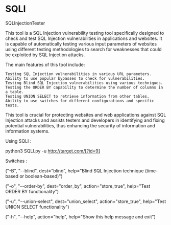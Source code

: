 # SQLI
SQLInjectionTester

This tool is a SQL Injection vulnerability testing tool specifically designed to check and test SQL Injection vulnerabilities in applications and websites. It is capable of automatically testing various input parameters of websites using different testing methodologies to search for weaknesses that could be exploited by SQL Injection attacks.

The main features of this tool include:

    Testing SQL Injection vulnerabilities in various URL parameters.
    Ability to use popular bypasses to check for vulnerabilities.
    Testing Blind SQL Injection vulnerabilities using various techniques.
    Testing the ORDER BY capability to determine the number of columns in a table.
    Testing UNION SELECT to retrieve information from other tables.
    Ability to use switches for different configurations and specific tests.

This tool is crucial for protecting websites and web applications against SQL Injection attacks and assists testers and developers in identifying and fixing potential vulnerabilities, thus enhancing the security of information and information systems.


Using SQLI :

python3 SQLI.py -u http://target.com/[?id=9]


Switches : 


   ("-B", "--blind", dest="blind", help="Blind SQL Injection technique (time-based or boolean-based)")
   
   ("-o", "--order-by", dest="order_by", action="store_true", help="Test ORDER BY functionality")
   
   ("-u", "--union-select", dest="union_select", action="store_true", help="Test UNION SELECT functionality")
   
   ("-h", "--help", action="help", help="Show this help message and exit")
   
